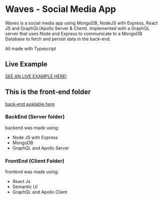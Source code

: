 # Waves - Social Media App

Waves is a social media app using MongoDB, NodeJS with Express, React JS and GraphQL(Apollo Server & Client).
Implemented with a GraphQL server that uses Node and Express to communicate to a MongoDB Database to fetch and persist data in the back-end.

All made with Typescript

## Live Example

[SEE AN LIVE EXAMPLE HERE!](https://waves-social-media.netlify.app)

## This is the front-end folder

[back-end available here](https://github.com/guialmorim/waves-social-media-server)

### BackEnd (Server folder)

backend was made using:

- Node JS with Express
- MongoDB
- GraphQL and Apollo Server

### FrontEnd (Client Folder)

frontend was made using:

- React Js
- Semantic UI
- GraphQL and Apollo Client
